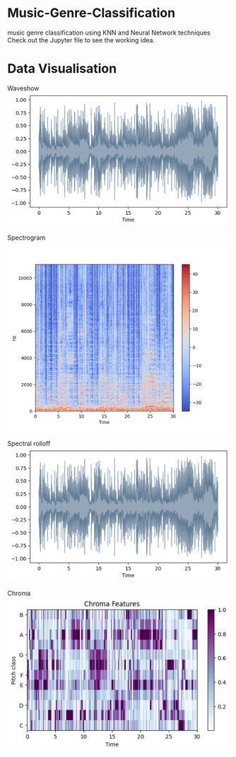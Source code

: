 # Music-Genre-Classification
music genre classification using KNN and Neural Network techniques
Check out the Jupyter file to see the working idea.

# Data Visualisation

Waveshow  
![waveform-plot](Images/waveshow.png)

Spectrogram  
![waveform-plot](Images/spectrogram.png)  

Spectral rolloff  
![waveform-plot](Images/waveshow.png)  

Chroma
![waveform-plot](Images/Chroma.png)








